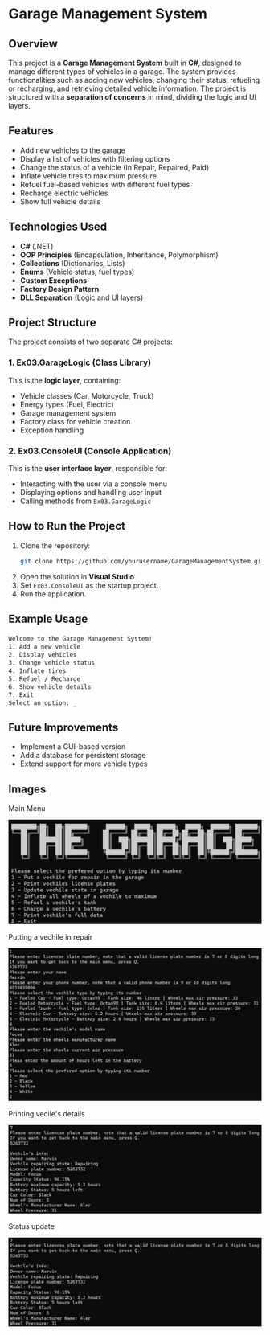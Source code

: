# Garage Management System

## Overview
This project is a **Garage Management System** built in **C#**, designed to manage different types of vehicles in a garage. The system provides functionalities such as adding new vehicles, changing their status, refueling or recharging, and retrieving detailed vehicle information. The project is structured with a **separation of concerns** in mind, dividing the logic and UI layers.

## Features
- Add new vehicles to the garage
- Display a list of vehicles with filtering options
- Change the status of a vehicle (In Repair, Repaired, Paid)
- Inflate vehicle tires to maximum pressure
- Refuel fuel-based vehicles with different fuel types
- Recharge electric vehicles
- Show full vehicle details

## Technologies Used
- **C#** (.NET)
- **OOP Principles** (Encapsulation, Inheritance, Polymorphism)
- **Collections** (Dictionaries, Lists)
- **Enums** (Vehicle status, fuel types)
- **Custom Exceptions**
- **Factory Design Pattern**
- **DLL Separation** (Logic and UI layers)

## Project Structure
The project consists of two separate C# projects:

### 1. Ex03.GarageLogic (Class Library)
This is the **logic layer**, containing:
- Vehicle classes (Car, Motorcycle, Truck)
- Energy types (Fuel, Electric)
- Garage management system
- Factory class for vehicle creation
- Exception handling

### 2. Ex03.ConsoleUI (Console Application)
This is the **user interface layer**, responsible for:
- Interacting with the user via a console menu
- Displaying options and handling user input
- Calling methods from `Ex03.GarageLogic`

## How to Run the Project
1. Clone the repository:
   ```sh
   git clone https://github.com/yourusername/GarageManagementSystem.git
   ```
2. Open the solution in **Visual Studio**.
3. Set `Ex03.ConsoleUI` as the startup project.
4. Run the application.

## Example Usage
```
Welcome to the Garage Management System!
1. Add a new vehicle
2. Display vehicles
3. Change vehicle status
4. Inflate tires
5. Refuel / Recharge
6. Show vehicle details
7. Exit
Select an option: _
```

## Future Improvements
- Implement a GUI-based version
- Add a database for persistent storage
- Extend support for more vehicle types

## Images

Main Menu

![image](readme-images/welcome.png)

Putting a vechile in repair

![image](readme-images/add-new-vechile.png)

Printing vecile's details

![image](readme-images/print-vechile-info.png)

Status update

![image](readme-images/print-vechile-info.png)
